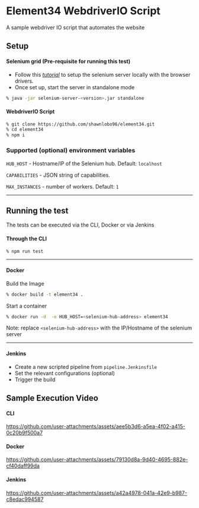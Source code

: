 
# Element34 WebdriverIO Script

A sample webdriver IO script that automates the website

## Setup

#### Selenium grid (Pre-requisite for running this test)

- Follow this *[tutorial](https://www.selenium.dev/documentation/grid/getting_started/)* to setup the selenium server locally with the browser drivers.
- Once set up, start the server in standalone mode

```bash
% java -jar selenium-server-<version>.jar standalone
```

#### WebdriverIO Script

```bash
% git clone https://github.com/shawnlobo96/element34.git
% cd element34
% npm i
```


### Supported (optional) environment variables

`HUB_HOST` - Hostname/IP of the Selenium hub. Default: `localhost`

`CAPABILITIES` - JSON string of capabilities.

`MAX_INSTANCES` - number of workers. Default: `1`

---
## Running the test

The tests can be executed via the CLI, Docker or via Jenkins

#### Through the CLI

```bash
% npm run test
```
---
#### Docker
Build the Image
```bash
% docker build -t element34 .
```
Start a container
```bash
% docker run -d  -e HUB_HOST=<selenium-hub-address> element34
```
Note: replace `<selenium-hub-address>` with the IP/Hostname of the selenium server

---
#### Jenkins
- Create a new scripted pipeline from `pipeline.Jenkinsfile`
- Set the relevant configurations (optional)
- Trigger the build

## Sample Execution Video

#### CLI

https://github.com/user-attachments/assets/aee5b3d6-a5ea-4f02-a415-0c20b9f500a7

#### Docker

https://github.com/user-attachments/assets/79130d8a-9d40-4695-882e-cf40daff99da

#### Jenkins

https://github.com/user-attachments/assets/a42a4978-041a-42e9-b987-c8edac994587
